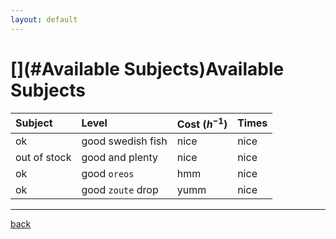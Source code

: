 ```yaml
---
layout: default
---
```


# [](#Available Subjects)Available Subjects

| Subject      | Level             | Cost ($h^{-1}$) | Times              |
|:-------------|:------------------|:----------------|:-------------------|
| ok           | good swedish fish | nice            | nice               |
| out of stock | good and plenty   | nice            | nice               |
| ok           | good `oreos`      | hmm             | nice               |
| ok           | good `zoute` drop | yumm            | nice               |

* * *
[back](./)


